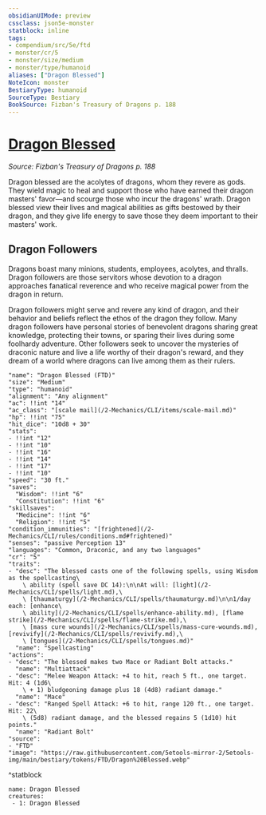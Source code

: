 ```yaml
---
obsidianUIMode: preview
cssclass: json5e-monster
statblock: inline
tags:
- compendium/src/5e/ftd
- monster/cr/5
- monster/size/medium
- monster/type/humanoid
aliases: ["Dragon Blessed"]
NoteIcon: monster
BestiaryType: humanoid
SourceType: Bestiary
BookSource: Fizban's Treasury of Dragons p. 188
---
```

# [Dragon Blessed](2-Mechanics\CLI\bestiary\humanoid/dragon-blessed-ftd.md)
*Source: Fizban's Treasury of Dragons p. 188*  

Dragon blessed are the acolytes of dragons, whom they revere as gods. They wield magic to heal and support those who have earned their dragon masters' favor—and scourge those who incur the dragons' wrath. Dragon blessed view their lives and magical abilities as gifts bestowed by their dragon, and they give life energy to save those they deem important to their masters' work.

## Dragon Followers

Dragons boast many minions, students, employees, acolytes, and thralls. Dragon followers are those servitors whose devotion to a dragon approaches fanatical reverence and who receive magical power from the dragon in return.

Dragon followers might serve and revere any kind of dragon, and their behavior and beliefs reflect the ethos of the dragon they follow. Many dragon followers have personal stories of benevolent dragons sharing great knowledge, protecting their towns, or sparing their lives during some foolhardy adventure. Other followers seek to uncover the mysteries of draconic nature and live a life worthy of their dragon's reward, and they dream of a world where dragons can live among them as their rulers.

```statblock
"name": "Dragon Blessed (FTD)"
"size": "Medium"
"type": "humanoid"
"alignment": "Any alignment"
"ac": !!int "14"
"ac_class": "[scale mail](/2-Mechanics/CLI/items/scale-mail.md)"
"hp": !!int "75"
"hit_dice": "10d8 + 30"
"stats":
- !!int "12"
- !!int "10"
- !!int "16"
- !!int "14"
- !!int "17"
- !!int "10"
"speed": "30 ft."
"saves":
  "Wisdom": !!int "6"
  "Constitution": !!int "6"
"skillsaves":
  "Medicine": !!int "6"
  "Religion": !!int "5"
"condition_immunities": "[frightened](/2-Mechanics/CLI/rules/conditions.md#frightened)"
"senses": "passive Perception 13"
"languages": "Common, Draconic, and any two languages"
"cr": "5"
"traits":
- "desc": "The blessed casts one of the following spells, using Wisdom as the spellcasting\
    \ ability (spell save DC 14):\n\nAt will: [light](/2-Mechanics/CLI/spells/light.md),\
    \ [thaumaturgy](/2-Mechanics/CLI/spells/thaumaturgy.md)\n\n1/day each: [enhance\
    \ ability](/2-Mechanics/CLI/spells/enhance-ability.md), [flame strike](/2-Mechanics/CLI/spells/flame-strike.md),\
    \ [mass cure wounds](/2-Mechanics/CLI/spells/mass-cure-wounds.md), [revivify](/2-Mechanics/CLI/spells/revivify.md),\
    \ [tongues](/2-Mechanics/CLI/spells/tongues.md)"
  "name": "Spellcasting"
"actions":
- "desc": "The blessed makes two Mace or Radiant Bolt attacks."
  "name": "Multiattack"
- "desc": "Melee Weapon Attack: +4 to hit, reach 5 ft., one target. Hit: 4 (1d6\
    \ + 1) bludgeoning damage plus 18 (4d8) radiant damage."
  "name": "Mace"
- "desc": "Ranged Spell Attack: +6 to hit, range 120 ft., one target. Hit: 22\
    \ (5d8) radiant damage, and the blessed regains 5 (1d10) hit points."
  "name": "Radiant Bolt"
"source":
- "FTD"
"image": "https://raw.githubusercontent.com/5etools-mirror-2/5etools-img/main/bestiary/tokens/FTD/Dragon%20Blessed.webp"
```
^statblock

```encounter-table
name: Dragon Blessed
creatures:
 - 1: Dragon Blessed
```